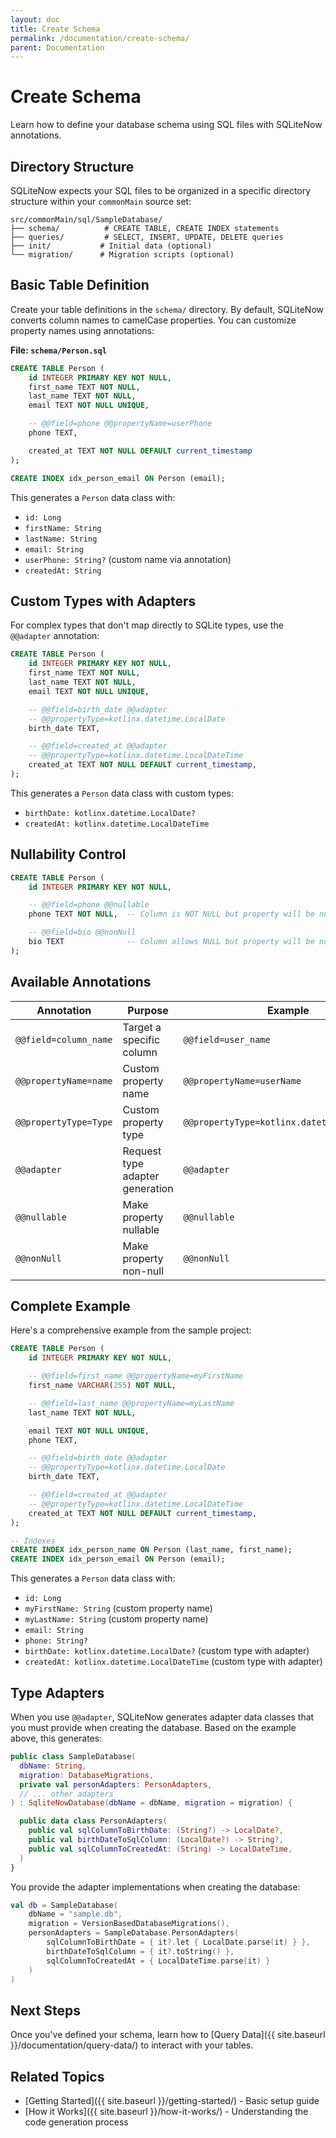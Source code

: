 ```yaml
---
layout: doc
title: Create Schema
permalink: /documentation/create-schema/
parent: Documentation
---
```


# Create Schema

Learn how to define your database schema using SQL files with SQLiteNow annotations.

## Directory Structure

SQLiteNow expects your SQL files to be organized in a specific directory structure within your `commonMain` source set:

```
src/commonMain/sql/SampleDatabase/
├── schema/          # CREATE TABLE, CREATE INDEX statements
├── queries/         # SELECT, INSERT, UPDATE, DELETE queries
├── init/           # Initial data (optional)
└── migration/      # Migration scripts (optional)
```

## Basic Table Definition

Create your table definitions in the `schema/` directory. By default, SQLiteNow converts column names to camelCase properties. You can customize property names using annotations:

**File: `schema/Person.sql`**

```sql
CREATE TABLE Person (
    id INTEGER PRIMARY KEY NOT NULL,
    first_name TEXT NOT NULL,
    last_name TEXT NOT NULL,
    email TEXT NOT NULL UNIQUE,

    -- @@field=phone @@propertyName=userPhone
    phone TEXT,

    created_at TEXT NOT NULL DEFAULT current_timestamp
);

CREATE INDEX idx_person_email ON Person (email);
```

This generates a `Person` data class with:
- `id: Long`
- `firstName: String`
- `lastName: String`
- `email: String`
- `userPhone: String?` (custom name via annotation)
- `createdAt: String`

## Custom Types with Adapters

For complex types that don't map directly to SQLite types, use the `@@adapter` annotation:

```sql
CREATE TABLE Person (
    id INTEGER PRIMARY KEY NOT NULL,
    first_name TEXT NOT NULL,
    last_name TEXT NOT NULL,
    email TEXT NOT NULL UNIQUE,

    -- @@field=birth_date @@adapter
    -- @@propertyType=kotlinx.datetime.LocalDate
    birth_date TEXT,

    -- @@field=created_at @@adapter
    -- @@propertyType=kotlinx.datetime.LocalDateTime
    created_at TEXT NOT NULL DEFAULT current_timestamp,
);
```

This generates a `Person` data class with custom types:
- `birthDate: kotlinx.datetime.LocalDate?`
- `createdAt: kotlinx.datetime.LocalDateTime`

## Nullability Control

```sql
CREATE TABLE Person (
    id INTEGER PRIMARY KEY NOT NULL,

    -- @@field=phone @@nullable
    phone TEXT NOT NULL,  -- Column is NOT NULL but property will be nullable

    -- @@field=bio @@nonNull
    bio TEXT              -- Column allows NULL but property will be non-null
);
```

## Available Annotations

| Annotation | Purpose | Example |
|------------|---------|---------|
| `@@field=column_name` | Target a specific column | `@@field=user_name` |
| `@@propertyName=name` | Custom property name | `@@propertyName=userName` |
| `@@propertyType=Type` | Custom property type | `@@propertyType=kotlinx.datetime.LocalDate` |
| `@@adapter` | Request type adapter generation | `@@adapter` |
| `@@nullable` | Make property nullable | `@@nullable` |
| `@@nonNull` | Make property non-null | `@@nonNull` |

## Complete Example

Here's a comprehensive example from the sample project:

```sql
CREATE TABLE Person (
    id INTEGER PRIMARY KEY NOT NULL,

    -- @@field=first_name @@propertyName=myFirstName
    first_name VARCHAR(255) NOT NULL,

    -- @@field=last_name @@propertyName=myLastName
    last_name TEXT NOT NULL,

    email TEXT NOT NULL UNIQUE,
    phone TEXT,

    -- @@field=birth_date @@adapter
    -- @@propertyType=kotlinx.datetime.LocalDate
    birth_date TEXT,

    -- @@field=created_at @@adapter
    -- @@propertyType=kotlinx.datetime.LocalDateTime
    created_at TEXT NOT NULL DEFAULT current_timestamp,
);

-- Indexes
CREATE INDEX idx_person_name ON Person (last_name, first_name);
CREATE INDEX idx_person_email ON Person (email);
```

This generates a `Person` data class with:
- `id: Long`
- `myFirstName: String` (custom property name)
- `myLastName: String` (custom property name)
- `email: String`
- `phone: String?`
- `birthDate: kotlinx.datetime.LocalDate?` (custom type with adapter)
- `createdAt: kotlinx.datetime.LocalDateTime` (custom type with adapter)

## Type Adapters

When you use `@@adapter`, SQLiteNow generates adapter data classes that you must provide when creating the database. Based on the example above, this generates:

```kotlin
public class SampleDatabase(
  dbName: String,
  migration: DatabaseMigrations,
  private val personAdapters: PersonAdapters,
  // ... other adapters
) : SqliteNowDatabase(dbName = dbName, migration = migration) {

  public data class PersonAdapters(
    public val sqlColumnToBirthDate: (String?) -> LocalDate?,
    public val birthDateToSqlColumn: (LocalDate?) -> String?,
    public val sqlColumnToCreatedAt: (String) -> LocalDateTime,
  )
}
```

You provide the adapter implementations when creating the database:

```kotlin
val db = SampleDatabase(
    dbName = "sample.db",
    migration = VersionBasedDatabaseMigrations(),
    personAdapters = SampleDatabase.PersonAdapters(
        sqlColumnToBirthDate = { it?.let { LocalDate.parse(it) } },
        birthDateToSqlColumn = { it?.toString() },
        sqlColumnToCreatedAt = { LocalDateTime.parse(it) }
    )
)
```

## Next Steps

Once you've defined your schema, learn how to [Query Data]({{ site.baseurl }}/documentation/query-data/) to interact with your tables.

## Related Topics

- [Getting Started]({{ site.baseurl }}/getting-started/) - Basic setup guide
- [How it Works]({{ site.baseurl }}/how-it-works/) - Understanding the code generation process
